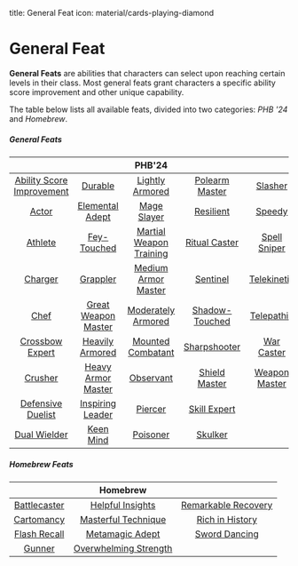 
title: General Feat
icon: material/cards-playing-diamond


# General Feat

**General Feats** are abilities that characters can select upon reaching certain levels in their class. Most general feats grant characters a specific ability score improvement and other unique capability.

The table below lists all available feats, divided into two categories: *PHB '24* and *Homebrew*.

##### General Feats

|  |  | PHB'24 |  |  |
|:-:|:-:|:-:|:-:|:-:|
| [Ability Score Improvement] | [Durable] | [Lightly Armored] | [Polearm Master] | [Slasher] |
| [Actor] | [Elemental Adept] | [Mage Slayer] | [Resilient] | [Speedy] |
| [Athlete] | [Fey-Touched] | [Martial Weapon Training] | [Ritual Caster] | [Spell Sniper] |
| [Charger] | [Grappler] | [Medium Armor Master] | [Sentinel] | [Telekinetic] |
| [Chef] | [Great Weapon Master] | [Moderately Armored] | [Shadow-Touched] | [Telepathic] |
| [Crossbow Expert] | [Heavily Armored] | [Mounted Combatant] | [Sharpshooter] | [War Caster] |
| [Crusher] | [Heavy Armor Master] | [Observant] | [Shield Master] | [Weapon Master] |
| [Defensive Duelist] | [Inspiring Leader] | [Piercer] | [Skill Expert] |  |
| [Dual Wielder] | [Keen Mind] | [Poisoner] | [Skulker] |  |

##### Homebrew Feats

|  | Homebrew |  |
|:---:|:---:|:---:|
| [Battlecaster] | [Helpful Insights] | [Remarkable Recovery] |
| [Cartomancy] | [Masterful Technique] | [Rich in History] |
| [Flash Recall] | [Metamagic Adept] | [Sword Dancing] |
| [Gunner] | [Overwhelming Strength] |  |

[Battlecaster]: hb.md#battlecaster
[Cartomancy]: hb.md#cartomancy
[Flash Recall]: hb.md#flash-recall
[Gunner]: hb.md#gunner
[Helpful Insights]: hb.md#helpful-insights
[Masterful Technique]: hb.md#masterful-technique
[Metamagic Adept]: hb.md#metamagic-adept
[Overwhelming Strength]: hb.md#overwhelming-strength
[Remarkable Recovery]: hb.md#remarkable-recovery
[Rich in History]: hb.md#rich-in-history
[Sword Dancing]: hb.md#sword-dancing

[Ability Score Improvement]: phb24.md#ability-score-improvement  
[Actor]: phb24.md#actor  
[Athlete]: phb24.md#athlete  
[Charger]: phb24.md#charger  
[Chef]: phb24.md#chef  
[Crossbow Expert]: phb24.md#crossbow-expert  
[Crusher]: phb24.md#crusher  
[Defensive Duelist]: phb24.md#defensive-duelist  
[Dual Wielder]: phb24.md#dual-wielder  
[Durable]: phb24.md#durable  
[Elemental Adept]: phb24.md#elemental-adept  
[Fey-Touched]: phb24.md#fey-touched  
[Grappler]: phb24.md#grappler  
[Great Weapon Master]: phb24.md#great-weapon-master  
[Heavily Armored]: phb24.md#heavily-armored  
[Heavy Armor Master]: phb24.md#heavy-armor-master  
[Inspiring Leader]: phb24.md#inspiring-leader  
[Keen Mind]: phb24.md#keen-mind  
[Lightly Armored]: phb24.md#lightly-armored  
[Mage Slayer]: phb24.md#mage-slayer  
[Martial Weapon Training]: phb24.md#martial-weapon-training  
[Medium Armor Master]: phb24.md#medium-armor-master  
[Moderately Armored]: phb24.md#moderately-armored  
[Mounted Combatant]: phb24.md#mounted-combatant  
[Observant]: phb24.md#observant  
[Piercer]: phb24.md#piercer  
[Poisoner]: phb24.md#poisoner  
[Polearm Master]: phb24.md#polearm-master  
[Resilient]: phb24.md#resilient  
[Ritual Caster]: phb24.md#ritual-caster  
[Sentinel]: phb24.md#sentinel  
[Shadow-Touched]: phb24.md#shadow-touched  
[Sharpshooter]: phb24.md#sharpshooter  
[Shield Master]: phb24.md#shield-master  
[Skill Expert]: phb24.md#skill-expert  
[Skulker]: phb24.md#skulker  
[Slasher]: phb24.md#slasher  
[Speedy]: phb24.md#speedy  
[Spell Sniper]: phb24.md#spell-sniper  
[Telekinetic]: phb24.md#telekinetic  
[Telepathic]: phb24.md#telepathic  
[War Caster]: phb24.md#war-caster  
[Weapon Master]: phb24.md#weapon-master  
